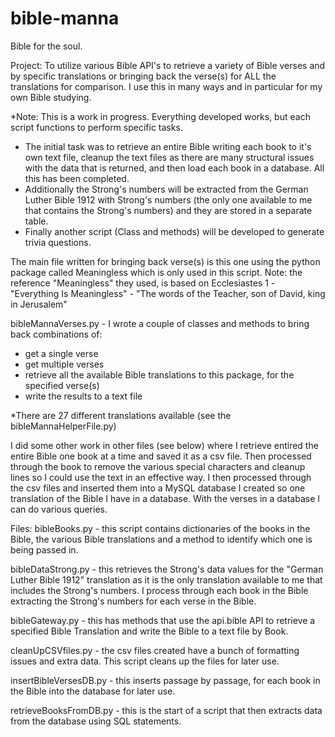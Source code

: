 # bible-manna
Bible for the soul.

Project: To utilize various Bible API's to retrieve a variety of Bible verses and by specific translations or bringing back the verse(s) for ALL the translations for comparison. I use this in many ways and in particular for my own Bible studying. 

*Note: This is a work in progress. Everything developed works, but each script functions to perform specific tasks. 
 - The initial task was to retrieve an entire Bible writing each book to it's own text file, cleanup the text files as there are many structural issues with the data that is returned, and then load each book in a database. All this has been completed.
 - Additionally the Strong's numbers will be extracted from the German Luther Bible 1912 with Strong's numbers (the only one available to me that contains the Strong's numbers) and they are stored in a separate table.
 - Finally another script (Class and methods) will be developed to generate trivia questions.

The main file written for bringing back verse(s) is this one using the python package called Meaningless
which is only used in this script. Note: the reference "Meaningless" they used, is based on Ecclesiastes 1 - "Everything Is Meaningless" - "The words of the Teacher, son of David, king in Jerusalem"

bibleMannaVerses.py - I wrote a couple of classes and methods to bring back combinations of:
- get a single verse
- get multiple verses
- retrieve all the available Bible translations to this package, for the specified verse(s)
- write the results to a text file 

*There are 27 different translations available (see the bibleMannaHelperFile.py)

I did some other work in other files (see below) where I retrieve entired the entire Bible one book at a time and saved it as a csv file. Then processed through the book to remove the various special characters and cleanup lines so I could use the text in an effective way. I then processed through the csv files and inserted them into a MySQL database I created so one translation of the Bible I have in a database. With the verses in a database I can do various queries.

Files:
bibleBooks.py - this script contains dictionaries of the books in the Bible, the various Bible translations and a method to identify which one is being passed in.

bibleDataStrong.py - this retrieves the Strong's data values for the "German Luther Bible 1912" translation as it is the only translation available to me that includes the Strong's numbers. I process through each book in the Bible extracting the Strong's numbers for each verse in the Bible.

bibleGateway.py - this has methods that use the api.bible API to retrieve a specified Bible Translation and write the Bible to a text file by Book.

cleanUpCSVfiles.py - the csv files created have a bunch of formatting issues and extra data. This script cleans up the files for later use.

insertBibleVersesDB.py - this inserts passage by passage, for each book in the Bible into the database for later use.

retrieveBooksFromDB.py - this is the start of a script that then extracts data from the database using SQL statements.
